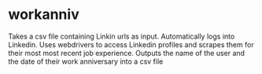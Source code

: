 # workanniv
Takes a csv file containing Linkin urls as input. Automatically logs into Linkedin.     Uses webdrivers to access Linkedin profiles and scrapes them for their most     most recent job experience. Outputs the name of the user and the date of their     work anniversary into a csv file
